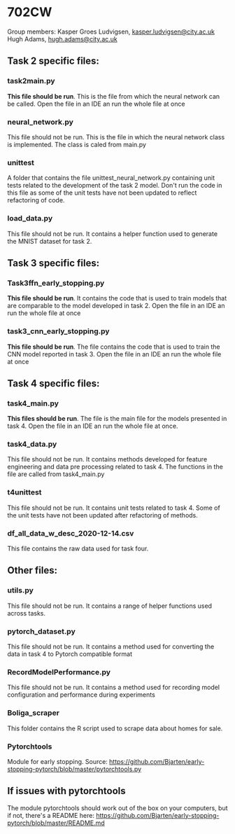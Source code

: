 # 702CW

Group members:
Kasper Groes Ludvigsen, kasper.ludvigsen@city.ac.uk
Hugh Adams, hugh.adams@city.ac.uk

## Task 2 specific files:
### task2main.py
**This file should be run**. This is the file from which the neural network can be called. Open the file in an IDE an run the whole file at once

### neural_network.py
This file should not be run. This is the file in which the neural network class is implemented. The class is caled from main.py

### unittest  
A folder that contains the file unittest_neural_network.py containing unit tests related to the development of the task 2 model. Don't run the code in this file as some of the unit tests have not been updated to reflect refactoring of code.

### load_data.py
This file should not be run. It contains a helper function used to generate the MNIST dataset for task 2. 
      
## Task 3 specific files:
### Task3ffn_early_stopping.py
**This file should be run**. It contains the code that is used to train models that are comparable to the model developed in task 2. Open the file in an IDE an run the whole file at once
      
### task3_cnn_early_stopping.py
**This file should be run**. The file contains the code that is used to train the CNN model reported in task 3. Open the file in an IDE an run the whole file at once

## Task 4 specific files:
### task4_main.py
**This files should be run**. The file is the main file for the models presented in task 4. Open the file in an IDE an run the whole file at once. 

### task4_data.py
This file should not be run. It contains methods developed for feature engineering and data pre processing related to task 4. The functions in the file are called from           task4_main.py

### t4unittest
This file should not be run. It contains unit tests related to task 4. Some of the unit tests have not been updated after refactoring of methods. 

### df_all_data_w_desc_2020-12-14.csv
This file contains the raw data used for task four.

## Other files:
### utils.py
This file should not be run. It contains a range of helper functions used across tasks.

### pytorch_dataset.py
This file should not be run. It contains a method used for converting the data in task 4 to Pytorch compatible format

### RecordModelPerformance.py
This file should not be run. It contains a method used for recording model configuration and performance during experiments
      
### Boliga_scraper
This folder contains the R script used to scrape data about homes for sale. 

### Pytorchtools
Module for early stopping. Source: https://github.com/Bjarten/early-stopping-pytorch/blob/master/pytorchtools.py

## If issues with pytorchtools
The module pytorchtools should work out of the box on your computers, but if not, there's a README here:
https://github.com/Bjarten/early-stopping-pytorch/blob/master/README.md 
